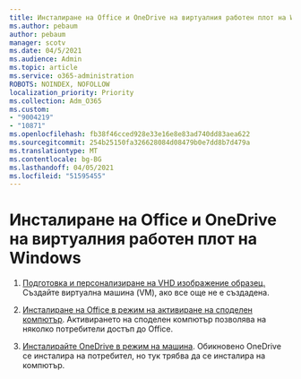 ```yaml
---
title: Инсталиране на Office и OneDrive на виртуалния работен плот на Windows
ms.author: pebaum
author: pebaum
manager: scotv
ms.date: 04/5/2021
ms.audience: Admin
ms.topic: article
ms.service: o365-administration
ROBOTS: NOINDEX, NOFOLLOW
localization_priority: Priority
ms.collection: Adm_O365
ms.custom:
- "9004219"
- "10871"
ms.openlocfilehash: fb38f46cced928e33e16e8e83ad740dd83aea622
ms.sourcegitcommit: 254b25150fa326628084d08479b0e7dd8b7d479a
ms.translationtype: MT
ms.contentlocale: bg-BG
ms.lasthandoff: 04/05/2021
ms.locfileid: "51595455"
---
```

# <a name="install-office-and-onedrive-on-windows-virtual-desktop"></a>Инсталиране на Office и OneDrive на виртуалния работен плот на Windows

1. [Подготовка и персонализиране на VHD изображение образец.](https://docs.microsoft.com/azure/virtual-desktop/set-up-customize-master-image) Създайте виртуална машина (VM), ако все още не е създадена.

1. [Инсталиране на Office в режим на активиране на споделен компютър](https://docs.microsoft.com/azure/virtual-desktop/install-office-on-wvd-master-image#install-office-in-shared-computer-activation-mode). Активирането на споделен компютър позволява на няколко потребители достъп до Office.

1. [Инсталирайте OneDrive в режим на машина](https://docs.microsoft.com/azure/virtual-desktop/install-office-on-wvd-master-image#install-onedrive-in-per-machine-mode). Обикновено OneDrive се инсталира на потребител, но тук трябва да се инсталира на компютър.